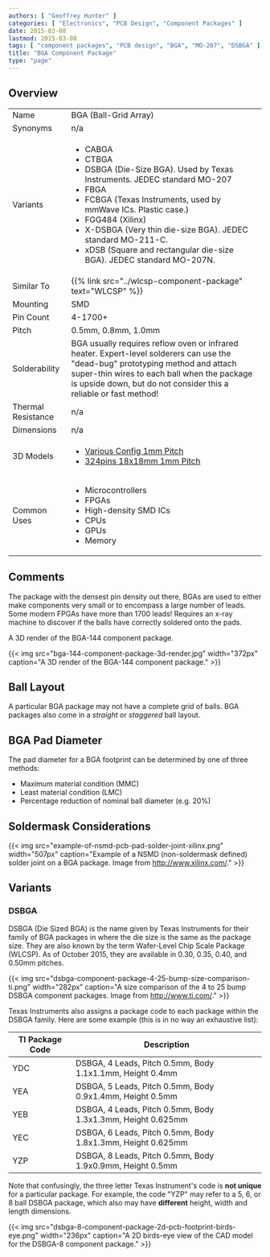 ```yaml
---
authors: [ "Geoffrey Hunter" ]
categories: [ "Electronics", "PCB Design", "Component Packages" ]
date: 2015-03-08
lastmod: 2015-03-08
tags: [ "component packages", "PCB design", "BGA", "MO-207", "DSBGA" ]
title: "BGA Component Package"
type: "page"
---
```


## Overview

<table>
<tbody>
<tr>
  <td>Name</td>
  <td>BGA (Ball-Grid Array)</td>
</tr>
<tr>
  <td>Synonyms</td>
  <td >n/a</td>
</tr>
<tr>
  <td>Variants</td>
  <td>
    <ul>
      <li>CABGA</li>
      <li>CTBGA</li>
      <li>DSBGA (Die-Size BGA). Used by Texas Instruments. JEDEC standard MO-207</li>
      <li>FBGA</li>
      <li>FCBGA (Texas Instruments, used by mmWave ICs. Plastic case.)</li>
      <li>FGG484 (Xilinx)</li>
      <li>X-DSBGA (Very thin die-size BGA). JEDEC standard MO-211-C.</li>
      <li>xDSB (Square and rectangular die-size BGA). JEDEC standard MO-207N.</li>
    </ul>
  </td>
</tr>
<tr>
  <td>Similar To</td>
  <td>{{% link src="../wlcsp-component-package" text="WLCSP" %}}</td>
</tr>
<tr>
  <td>Mounting</td>
  <td>SMD</td>
</tr>
<tr>
  <td>Pin Count</td>
  <td>4-1700+</td>
</tr>
<tr>
<td>Pitch</td>
<td>0.5mm, 0.8mm, 1.0mm</td>
</tr>
<tr>
<td>Solderability</td>
<td>BGA usually requires reflow oven or infrared heater. Expert-level solderers can use the "dead-bug" prototyping method and attach super-thin wires to each ball when the package is upside down, but do not consider this a reliable or fast method!</td>
</tr>
<tr>
  <td>Thermal Resistance</td>
  <td>n/a</td>
</tr>
<tr>
  <td>Dimensions</td>
  <td>n/a</td>
</tr>
<tr>
<td>3D Models</td>
<td>
  <ul>
    <li><a href="http://www.3dcontentcentral.com/secure/download-model.aspx?catalogid=171&amp;id=215083">Various Config 1mm Pitch</a></li>
    <li><a href="http://www.3dcontentcentral.com/secure/download-model.aspx?catalogid=171&amp;id=363398">324pins 18x18mm 1mm Pitch</a></li>
  </ul>
</td>
</tr>
<tr>
<td>Common Uses</td>
<td>
  <ul>
    <li>Microcontrollers</li>
    <li>FPGAs</li>
    <li>High-density SMD ICs</li>
    <li>CPUs</li>
    <li>GPUs</li>
    <li>Memory</li>
  </ul>
</td>
</tr>
</tbody>
</table>

## Comments

The package with the densest pin density out there, BGAs are used to either make components very small or to encompass a large number of leads. Some modern FPGAs have more than 1700 leads! Requires an x-ray machine to discover if the balls have correctly soldered onto the pads.

A 3D render of the BGA-144 component package.

{{< img src="bga-144-component-package-3d-render.jpg" width="372px" caption="A 3D render of the BGA-144 component package."  >}}

## Ball Layout

A particular BGA package may not have a complete grid of balls. BGA packages also come in a _straight_ or _staggered_ ball layout.

## BGA Pad Diameter

The pad diameter for a BGA footprint can be determined by one of three methods:

* Maximum material condition (MMC)
* Least material condition (LMC)
* Percentage reduction of nominal ball diameter (e.g. 20%)

## Soldermask Considerations

{{< img src="example-of-nsmd-pcb-pad-solder-joint-xilinx.png" width="507px" caption="Example of a NSMD (non-soldermask defined) solder joint on a BGA package. Image from http://www.xilinx.com/."  >}}

## Variants

### DSBGA

DSBGA (Die Sized BGA) is the name given by Texas Instruments for their family of BGA packages in where the die size is the same as the package size. They are also known by the term Wafer-Level Chip Scale Package (WLCSP). As of October 2015, they are available in 0.30, 0.35, 0.40, and 0.50mm pitches. 

{{< img src="dsbga-component-package-4-25-bump-size-comparison-ti.png" width="282px" caption="A size comparison of the 4 to 25 bump DSBGA component packages. Image from http://www.ti.com/."  >}}

Texas Instruments also assigns a package code to each package within the DSBGA family. Here are some example (this is in no way an exhaustive list):

<table>
  <thead>
    <tr>
      <th>TI Package Code</th>
      <th>Description</th>
    </tr>
  </thead>
  <tbody>
    <tr>
      <td>YDC</td>
      <td>DSBGA, 4 Leads, Pitch 0.5mm, Body 1.1x1.1mm, Height 0.4mm</td>
    </tr>
    <tr>
      <td>YEA</td>
      <td>DSBGA, 5 Leads, Pitch 0.5mm, Body 0.9x1.4mm, Height 0.5mm</td>
    </tr>
    <tr>
      <td>YEB</td>
      <td>DSBGA, 4 Leads, Pitch 0.5mm, Body 1.3x1.3mm, Height 0.625mm</td>
    </tr>
    <tr>
      <td>YEC</td>
      <td>DSBGA, 6 Leads, Pitch 0.5mm, Body 1.8x1.3mm, Height 0.625mm</td>
    </tr>
    <tr>
      <td>YZP</td>
      <td>DSBGA, 8 Leads, Pitch 0.5mm, Body 1.9x0.9mm, Height 0.5mm</td>
    </tr>
  </tbody>
</table>

Note that confusingly, the three letter Texas Instrument's code is **not unique** for a particular package. For example, the code "YZP" may refer to a 5, 6, or 8 ball DSBGA package, which also may have **different** height, width and length dimensions. 

{{< img src="dsbga-8-component-package-2d-pcb-footprint-birds-eye.png" width="236px" caption="A 2D birds-eye view of the CAD model for the DSBGA-8 component package."  >}}
